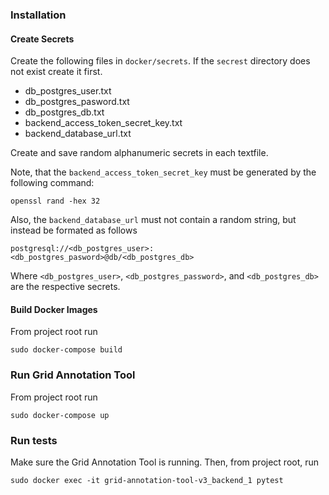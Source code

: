 ### Installation

#### Create Secrets

Create the following files in `docker/secrets`. If the `secrest` directory does not exist create it first.
- db_postgres_user.txt
- db_postgres_pasword.txt
- db_postgres_db.txt
- backend_access_token_secret_key.txt
- backend_database_url.txt

Create and save random alphanumeric secrets in each textfile.

Note, that the `backend_access_token_secret_key` must be generated by the following command:
```
openssl rand -hex 32
```

Also, the `backend_database_url` must not contain a random string, but instead be formated as follows
```
postgresql://<db_postgres_user>:<db_postgres_pasword>@db/<db_postgres_db>
```
Where `<db_postgres_user>`, `<db_postgres_password>`, and `<db_postgres_db>` are the respective secrets.

#### Build Docker Images

From project root run

```
sudo docker-compose build
```

### Run Grid Annotation Tool

From project root run

```
sudo docker-compose up
```

### Run tests

Make sure the Grid Annotation Tool is running. Then, from project root, run

```
sudo docker exec -it grid-annotation-tool-v3_backend_1 pytest
```